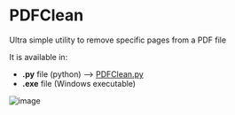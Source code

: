 # PDFClean
Ultra simple utility to remove specific pages from a PDF file

It is available in:
- **.py** file (python) --> [PDFClean.py](PDFClean.py)
- **.exe** file (Windows executable)

![image](https://github.com/user-attachments/assets/d235a297-5cab-45d4-b6df-08849e8576e6)

